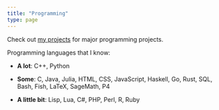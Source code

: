 ```yaml
---
title: "Programming"
type: page
---
```



Check out [my projects](/projects) for major programming projects.

Programming languages that I know:

- **A lot**: C++, Python

- **Some**: C, Java, Julia, HTML, CSS, JavaScript, Haskell, Go, Rust, SQL, Bash, Fish, LaTeX, SageMath, P4

- **A little bit**: Lisp, Lua, C#, PHP, Perl, R, Ruby

